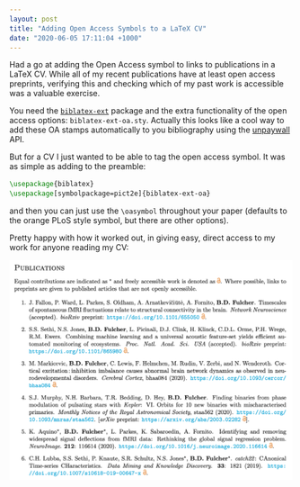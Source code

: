 ```yaml
---
layout: post
title: "Adding Open Access Symbols to a LaTeX CV"
date: "2020-06-05 17:11:04 +1000"
---
```


Had a go at adding the Open Access symbol to links to publications in a LaTeX CV.
While all of my recent publications have at least open access preprints, verifying this and checking which of my past work is accessible was a valuable exercise.

You need the [`biblatex-ext`](https://ctan.org/pkg/biblatex-ext) package and the extra functionality of the open access options: `biblatex-ext-oa.sty`.
Actually this looks like a cool way to add these OA stamps automatically to you bibliography using the [unpaywall](https://unpaywall.org/) API.

But for a CV I just wanted to be able to tag the open access symbol.
It was as simple as adding to the preamble:

```latex
\usepackage{biblatex}
\usepackage[symbolpackage=pict2e]{biblatex-ext-oa}
```

and then you can just use the `\oasymbol` throughout your paper (defaults to the orange PLoS style symbol, but there are other options).

Pretty happy with how it worked out, in giving easy, direct access to my work for anyone reading my CV:

![](img/OAsymbol_CV.png)
